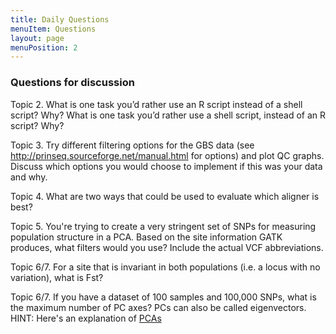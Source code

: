 ```yaml
---
title: Daily Questions
menuItem: Questions
layout: page
menuPosition: 2
---
```


### Questions for discussion 


Topic 2. What is one task you’d rather use an R script instead of a shell script? Why? What is one task you’d rather use a shell script, instead of an R script? Why?

Topic 3. Try different filtering options for the GBS data  (see http://prinseq.sourceforge.net/manual.html for options) and plot QC graphs. Discuss which options you would choose to implement if this was your data and why.

Topic 4. What are two ways that could be used to evaluate which aligner is best?

Topic 5. You're trying to create a very stringent set of SNPs for measuring population structure in a PCA. Based on the site information GATK produces, what filters would you use? Include the actual VCF abbreviations.

Topic 6/7. For a site that is invariant in both populations (i.e. a locus with no variation), what is Fst?

Topic 6/7. If you have a dataset of 100 samples and 100,000 SNPs, what is the maximum number of PC axes? PCs can also be called eigenvectors. HINT: Here's an explanation of [PCAs](http://setosa.io/ev/principal-component-analysis/)


